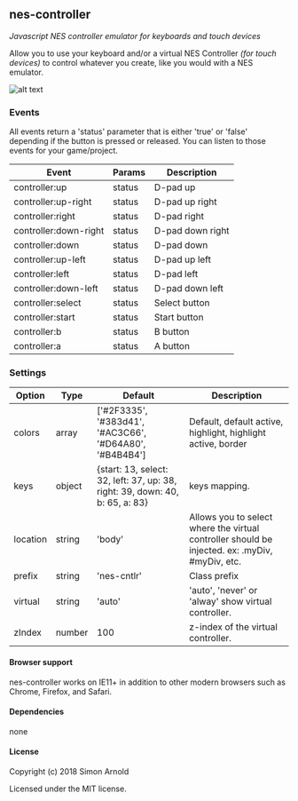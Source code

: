 nes-controller
-------
_Javascript NES controller emulator for keyboards and touch devices_

Allow you to use your keyboard and/or a virtual NES Controller _(for touch devices)_ to control whatever you create, like you would with a NES emulator.

![alt text](https://i.imgur.com/fR0uKUQ.png "NES Controller")

### Events

All events return a 'status' parameter that is either 'true' or 'false' depending if the button is pressed or released. You can listen to those events for your game/project.

Event | Params | Description
----- | ------ | -----------
controller:up | status | D-pad up
controller:up-right | status | D-pad up right
controller:right | status | D-pad right
controller:down-right | status | D-pad down right
controller:down | status | D-pad down
controller:up-left | status | D-pad up left
controller:left | status | D-pad left
controller:down-left | status | D-pad down left 
controller:select | status | Select button
controller:start | status | Start button
controller:b | status | B button
controller:a | status | A button

### Settings

Option | Type | Default | Description
------ | ---- | ------- | -----------
colors | array | ['#2F3335', '#383d41', '#AC3C66', '#D64A80', '#B4B4B4'] | Default, default active, highlight, highlight active, border
keys | object | {start: 13, select: 32, left: 37, up: 38, right: 39, down: 40, b: 65, a: 83} | keys mapping.
location | string | 'body' | Allows you to select where the virtual controller should be injected. ex: .myDiv, #myDiv, etc.
prefix | string | 'nes-cntlr' | Class prefix
virtual | string | 'auto' | 'auto', 'never' or 'alway' show virtual controller.
zIndex | number | 100 | z-index of the virtual controller.

#### Browser support

nes-controller works on IE11+ in addition to other modern browsers such as Chrome, Firefox, and Safari.

#### Dependencies

none

#### License

Copyright (c) 2018 Simon Arnold

Licensed under the MIT license.
